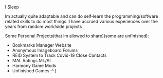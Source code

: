 I Sleep

Im actually quite adaptable and can do self-learn the programming/software related skills to do most things. I have accrued various experiences over the years from random work/side projects

Some Personal Projects(that im allowed to share)(some are unfinished):
- Bookmarks Manager Website
- Anonymous Imageboard Forums
- REID System to Track Covid-19 Close Contacts
- MAL Ratings ML/AI 
- Harmony Game Mods
- Unfinished Games :^ )



